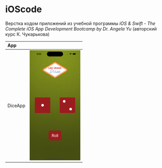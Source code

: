 # iOScode

Верстка кодом приложений из учебной программы
_iOS & Swift - The Complete iOS App Development Bootcamp by Dr. Angela Yu_
(авторский курс К. Чукарькова)

| App            |                                        | 
|:---------------|:---------------------------------------|
| DiceApp        | <img src="images/Dice.png" width="160">| 